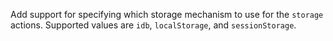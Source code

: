 Add support for specifying which storage mechanism to use for the `storage` actions. Supported
values are `idb`, `localStorage`, and `sessionStorage`.
